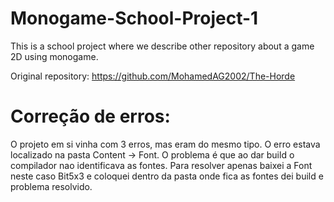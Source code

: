 # Monogame-School-Project-1
This is a school project where we describe other repository about a game 2D using monogame.

Original repository: https://github.com/MohamedAG2002/The-Horde

# Correção de erros:

O projeto em si vinha com 3 erros, mas eram do mesmo tipo.
O erro estava localizado na pasta Content -> Font.
O problema é que ao dar build o compilador nao identificava as fontes.
Para resolver apenas baixei a Font neste caso Bit5x3 e coloquei dentro da pasta onde fica as fontes dei build e problema resolvido.
